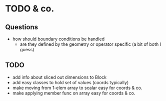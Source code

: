 # TODO & co.

## Questions
* how should boundary conditions be handled
  - are they defined by the geometry or operator specific (a bit of both I
    guess)

## TODO
* add info about sliced out dimensions to Block
* add easy classes to hold set of values (coords typically)
* make moving from 1-elem array to scalar easy for coords & co.
* make applying member func on array easy for coords & co.
